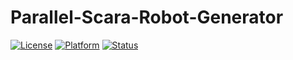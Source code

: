 # Parallel-Scara-Robot-Generator

[![License](https://img.shields.io/badge/License-GPL%202.0-green.svg)](https://opensource.org/licenses/Apache-2.0)
[![Platform](https://img.shields.io/badge/Qt%205.14-Mingw64-yellow.svg)](<>)
[![Status](https://img.shields.io/badge/Staus-Processing-blue.svg)](<>)

<br>